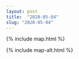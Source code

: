 ```yaml
---
layout: post
title:  "2020-05-04"
slug: "2020-05-04"
---
```

{% include map.html %}

{% include map-alt.html %}

